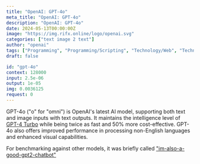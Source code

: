 ```yaml
---
title: "OpenAI: GPT-4o"
meta_title: "OpenAI: GPT-4o"
description: "OpenAI: GPT-4o"
date: 2024-05-13T00:00:00Z
image: "https://img.rifx.online/logo/openai.svg"
categories: ["text image 2 text"]
author: "openai"
tags: ["Programming", "Programming/Scripting", "Technology/Web", "Technology"]
draft: false

id: "gpt-4o"
context: 128000
input: 2.5e-06
output: 1e-05
img: 0.0036125
request: 0
---
```


GPT-4o ("o" for "omni") is OpenAI's latest AI model, supporting both text and image inputs with text outputs. It maintains the intelligence level of [GPT-4 Turbo](/openai/gpt-4-turbo) while being twice as fast and 50% more cost-effective. GPT-4o also offers improved performance in processing non-English languages and enhanced visual capabilities.

For benchmarking against other models, it was briefly called ["im-also-a-good-gpt2-chatbot"](https://twitter.com/LiamFedus/status/1790064963966370209)

